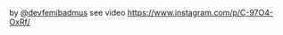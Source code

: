 by [@devfemibadmus](https://github.com/devfemibadmus) see video https://www.instagram.com/p/C-97O4-OxRf/
